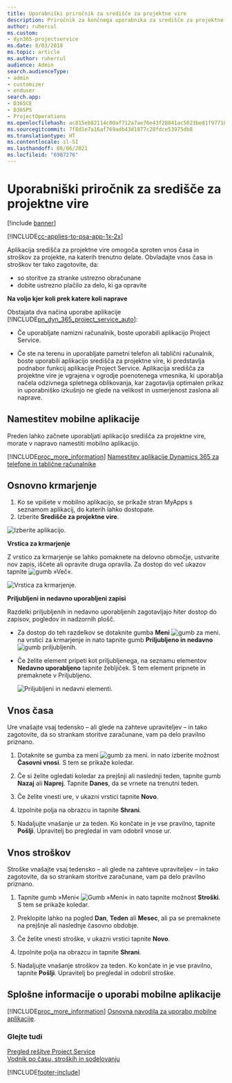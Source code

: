 ```yaml
---
title: Uporabniški priročnik za središče za projektne vire
description: Priročnik za končnega uporabnika za središče za projektne vire za rešitev Project Service
author: ruhercul
ms.custom:
- dyn365-projectservice
ms.date: 8/03/2018
ms.topic: article
ms.author: ruhercul
audience: Admin
search.audienceType:
- admin
- customizer
- enduser
search.app:
- D365CE
- D365PS
- ProjectOperations
ms.openlocfilehash: ac815eb82114c00af712a7ae76e43f28841ac5023be81f97718dc7ce529e1d34
ms.sourcegitcommit: 7f8d1e7a16af769adb43d1877c28fdce53975db8
ms.translationtype: HT
ms.contentlocale: sl-SI
ms.lasthandoff: 08/06/2021
ms.locfileid: "6987276"
---
```

# <a name="user-guide-for-project-resource-hub"></a>Uporabniški priročnik za središče za projektne vire

[!include [banner](../includes/psa-now-project-operations.md)]

[!INCLUDE[cc-applies-to-psa-app-1x-2x](../includes/cc-applies-to-psa-app-1x-2x.md)]

Aplikacija središča za projektne vire omogoča sproten vnos časa in stroškov za projekte, na katerih trenutno delate. Obvladajte vnos časa in stroškov ter tako zagotovite, da:

- so storitve za stranke ustrezno obračunane
- dobite ustrezno plačilo za delo, ki ga opravite

**Na voljo kjer koli prek katere koli naprave**

Obstajata dva načina uporabe aplikacije [!INCLUDE[pn_dyn_365_project_service_auto](../includes/pn-dyn-365-project-service-auto.md)]: 

- Če uporabljate namizni računalnik, boste uporabili aplikacijo Project Service. 

- Če ste na terenu in uporabljate pametni telefon ali tablični računalnik, boste uporabili aplikacijo središča za projektne vire, ki predstavlja podnabor funkcij aplikacije Project Service. Aplikacija središča za projektne vire je vgrajena v ogrodje poenotenega vmesnika, ki uporablja načela odzivnega spletnega oblikovanja, kar zagotavlja optimalen prikaz in uporabniško izkušnjo ne glede na velikost in usmerjenost zaslona ali naprave. 


## <a name="install-the-mobile-app"></a>Namestitev mobilne aplikacije
Preden lahko začnete uporabljati aplikacijo središča za projektne vire, morate v napravo namestiti mobilno aplikacijo. 

[!INCLUDE[proc_more_information](../includes/proc-more-information.md)] [Namestitev aplikacije Dynamics 365 za telefone in tablične računalnike](/dynamics365/mobile-app/install-dynamics-365-for-phones-and-tablets)

## <a name="basic-navigation"></a>Osnovno krmarjenje
1.  Ko se vpišete v mobilno aplikacijo, se prikaže stran MyApps s seznamom aplikacij, do katerih lahko dostopate. 
2.  Izberite **Središče za projektne vire**.

![Izberite aplikacijo.](media/chooseApp_1.png "Izberite aplikacijo")

**Vrstica za krmarjenje**

Z vrstico za krmarjenje se lahko pomaknete na delovno območje, ustvarite nov zapis, iščete ali opravite druga opravila. Za dostop do več ukazov tapnite ![gumb »Več«.](media/MoreButton.png "Gumb »Več«")

![Vrstica za krmarjenje.](media/NavBar_2.png "Vrstica za krmarjenje")

**Priljubljeni in nedavno uporabljeni zapisi**

Razdelki priljubljenih in nedavno uporabljenih zagotavljajo hiter dostop do zapisov, pogledov in nadzornih plošč. 

- Za dostop do teh razdelkov se dotaknite gumba **Meni** ![gumb za meni.](media/MenuButton.png "Gumb za meni") na vrstici za krmarjenje in nato tapnite gumb **Priljubljeno in nedavno** ![gumb priljubljenih](media/FavButton.png "Gumb priljubljenih").

- Če želite element pripeti kot priljubljenega, na seznamu elementov **Nedavno uporabljeno** tapnite žebljiček. S tem element pripnete in premaknete v Priljubljeno.

  ![Priljubljeni in nedavni elementi.](media/Favs_3.png "Priljubljeni in nedavni elementi")
 
## <a name="enter-time"></a>Vnos časa
Ure vnašajte vsaj tedensko – ali glede na zahteve upraviteljev – in tako zagotovite, da so strankam storitve zaračunane, vam pa delo pravilno priznano.

1. Dotaknite se gumba za meni ![gumb za meni.](media/MenuButton.png "Gumb za meni") in nato izberite možnost **Časovni vnosi**. S tem se prikaže koledar.

2. Če si želite ogledati koledar za prejšnji ali naslednji teden, tapnite gumb **Nazaj** ali **Naprej**. Tapnite **Danes**, da se vrnete na trenutni teden.

3. Če želite vnesti ure, v ukazni vrstici tapnite **Novo**. 

4. Izpolnite polja na obrazcu in tapnite **Shrani**.

5. Nadaljujte vnašanje ur za teden. Ko končate in je vse pravilno, tapnite **Pošlji**. Upravitelj bo pregledal in vam odobril vnose ur.

## <a name="enter-expenses"></a>Vnos stroškov 
Stroške vnašajte vsaj tedensko – ali glede na zahteve upraviteljev – in tako zagotovite, da so strankam storitve zaračunane, vam pa delo pravilno priznano.

1. Tapnite gumb »Meni« ![Gumb »Meni«](media/MenuButton.png "Gumb za meni") in nato tapnite možnost **Stroški**. S tem se prikaže koledar.

2. Preklopite lahko na pogled **Dan**, **Teden** ali **Mesec**, ali pa se premaknete na prejšnje ali naslednje časovno obdobje. 

3. Če želite vnesti stroške, v ukazni vrstici tapnite **Novo**. 

4. Izpolnite polja na obrazcu in tapnite **Shrani**.

5. Nadaljujte vnašanje stroškov za teden. Ko končate in je vse pravilno, tapnite **Pošlji**. Upravitelj bo pregledal in odobril stroške.

## <a name="general-information-on-how-to-use-the-mobile-app"></a>Splošne informacije o uporabi mobilne aplikacije 
[!INCLUDE[proc_more_information](../includes/proc-more-information.md)] [Osnovna navodila za uporabo mobilne aplikacije](/dynamics365/mobile-app/dynamics-365-phones-tablets-users-guide).

### <a name="see-also"></a>Glejte tudi  
 [Pregled rešitve Project Service](../psa/overview.md)   
 [Vodnik po času, stroških in sodelovanju](../psa/time-expense-collaboration-guide.md)   
 


[!INCLUDE[footer-include](../includes/footer-banner.md)]